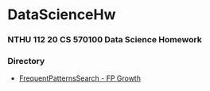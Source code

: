 # DataScienceHw

### NTHU 112 20 CS 570100 Data Science Homework

### Directory
- [FrequentPatternsSearch - FP Growth](./Hw1/)